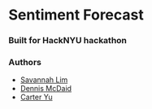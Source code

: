 # Sentiment Forecast

### Built for HackNYU hackathon

### Authors

* [Savannah Lim](https://github.com/hannavas)
* [Dennis McDaid](https://github.com/RajahBimmy)
* [Carter Yu](https://github.com/carteryu)
